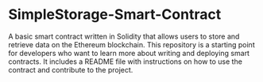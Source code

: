 # SimpleStorage-Smart-Contract
A basic smart contract written in Solidity that allows users to store and retrieve data on the Ethereum blockchain. This repository is a starting point for developers who want to learn more about writing and deploying smart contracts. It includes a README file with instructions on how to use the contract and contribute to the project.
